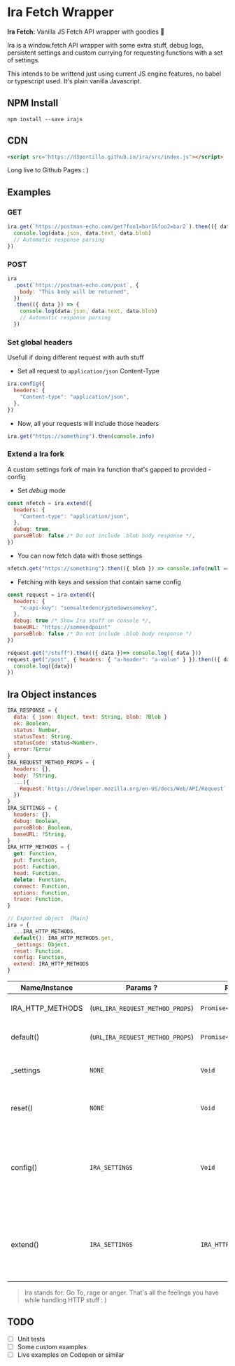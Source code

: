 # Ira Fetch Wrapper

**Ira Fetch:** Vanilla JS Fetch API wrapper with goodies 🍒

Ira is a window.fetch API wrapper with some extra stuff, debug logs, persistent settings and custom currying for requesting functions with a set of settings.

This intends to be writtend just using current JS engine features, no babel or typescript used. It's plain vanilla Javascript.

## NPM Install

```
npm install --save irajs
```

## CDN

```html
<script src="https://d3portillo.github.io/ira/src/index.js"></script>
```

Long live to Github Pages : )

## Examples

### GET

```js
ira.get(`https://postman-echo.com/get?foo1=bar1&foo2=bar2`).then(({ data }) => {
  console.log(data.json, data.text, data.blob)
  // Automatic response parsing
})
```

### POST

```js
ira
  .post(`https://postman-echo.com/post`, {
    body: "This body will be returned",
  })
  .then(({ data }) => {
    console.log(data.json, data.text, data.blob)
    // Automatic response parsing
  })
```

### Set global headers

Usefull if doing different request with auth stuff

- Set all request to `application/json` Content-Type

```js
ira.config({
  headers: {
    "Content-type": "application/json",
  },
})
```

- Now, all your requests will include those headers

```js
ira.get("https://something").then(console.info)
```

### Extend a Ira fork

A custom settings fork of main Ira function that's gapped to provided - config

- Set _debug_ mode

```js
const nfetch = ira.extend({
  headers: {
    "Content-type": "application/json",
  },
  debug: true,
  parseBlob: false /* Do not include .blob body response */,
})
```

- You can now fetch data with those settings

```js
nfetch.get("https://something").then(({ blob }) => console.info(null == blob))
```

- Fetching with keys and session that contain same config

```js
const request = ira.extend({
  headers: {
    "x-api-key": "somsaltedencryptedawesomekey",
  },
  debug: true /* Show Ira stuff on console */,
  baseURL: "https://someendpoint"
  parseBlob: false /* Do not include .blob body response */
})

request.get("/stuff").then(({ data })=> console.log({ data }))
request.get("/post", { headers: { "a-header": "a-value" } }).then(({ data })=>{
  console.log({data})
})
```

## Ira Object instances

```js
IRA_RESPONSE = {
  data: { json: Object, text: String, blob: ?Blob }
  ok: Boolean,
  status: Number,
  statusText: String,
  statusCode: status<Number>,
  error:?Error
}
IRA_REQUEST_METHOD_PROPS = {
  headers: {},
  body: ?String,
  ...({
    Request:`https://developer.mozilla.org/en-US/docs/Web/API/Request`
  })
}
IRA_SETTINGS = {
  headers: {},
  debug: Boolean,
  parseBlob: Boolean,
  baseURL: ?String,
}
IRA_HTTP_METHODS = {
  get: Function,
  put: Function,
  post: Function,
  head: Function,
  delete: Function,
  connect: Function,
  options: Function,
  trace: Function,
}

// Exported object  {Main}
ira = {
  ...IRA_HTTP_METHODS,
  default(): IRA_HTTP_METHODS.get,
  _settings: Object,
  reset: Function,
  config: Function,
  extend: IRA_HTTP_METHODS
}
```

| Name/Instance    | Params ?                           | Returns                 | Comments                                                                         |
| ---------------- | ---------------------------------- | ----------------------- | -------------------------------------------------------------------------------- |
| IRA_HTTP_METHODS | (`URL`,`IRA_REQUEST_METHOD_PROPS`) | `Promise<IRA_RESPONSE>` | Fetch API HTTP Methods                                                           |
| default()        | (`URL`,`IRA_REQUEST_METHOD_PROPS`) | `Promise<IRA_RESPONSE>` | When you do Ira("URL")                                                           |
| \_settings       | `NONE`                             | `Void`                  | Acces current Ira global settings                                                |
| reset()          | `NONE`                             | `Void`                  | Resets persistence settings to default                                           |
| config()         | `IRA_SETTINGS`                     | `Void`                  | Set ira settings (This affects all requests on main ira Object, not forked ones) |
| extend()         | `IRA_SETTINGS`                     | `IRA_HTTP_METHODS`      | Returns a fork of Ira with just HTTP Methods and provided Ira Settings           |

> Ira stands for: Go To, rage or anger. That's all the feelings you have while handling HTTP stuff : )

## TODO

- [ ] Unit tests
- [ ] Some custom examples
- [ ] Live examples on Codepen or similar